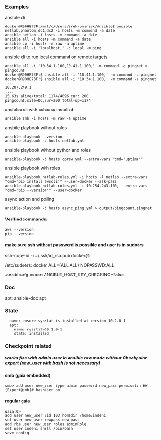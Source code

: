 ### Examples

ansible cli
```
docker@R90HE73F:/mnt/c/Users/irekromaniuk/Ansible$ ansible netlab,phantom,dc1,dc2 -i hosts -m command -a date
ansible netlab -i hosts -m command -a date
ansible all -i hosts -m command -a date
ansible cp -i hosts -m raw -a uptime
ansible all -i 'localhost,' -c local -m ping
```
ansible cli to run local command on remote targets
```
ansible all -i '10.34.1.100,10.41.1.100,' -m command -a pingnet > pingcount
docker@R90HE73F:$ ansible all -i '10.41.1.100,' -m command -a pingnet
docker@R90HE73F:$ ansible all -i '10.34.1.100,' -m command -a pingnet
....
10.207.249.1
....
15.63s alive/total: 1174/4096 cur: 200
pingcount,site=DC,cur=200 total-up=1174
```
ansiblce cli with sshpass installed
```
ansible smb -i hosts -m raw -a uptime
```
ansbile playbook without roles
```
ansible-playbook --version
ansible-playbook -i hosts netlab.yml
```
ansible playbook without python and roles
```
ansible-playbook -i hosts cpraw.yml --extra-vars "cmd='uptime'"
```
ansible playbook with roles
```
ansible-playbook netlab-roles.yml -i hosts -l netlab --extra-vars "cmd='pip install awscli'" --user=docker --ask-pass
ansible-playbook netlab-roles.yml -i 10.254.243.100, --extra-vars "cmd='pip --version'" --user=docker
```
async action and polling
```
ansible-playbook -i hosts async_ping.yml > output/pingcount.pingnet
```
#### Verified commands:
```
aws --version
pip --version
```
#### make sure ssh without password is possible and user is in sudoers

ssh-copy-id -i ~/.ssh/id_rsa.pub docker@

/etc/sudoers:
docker ALL=(ALL:ALL) NOPASSWD:ALL

.ansible.cfg
export ANSIBLE_HOST_KEY_CHECKING=False

### Doc

apt:
ansible-doc apt

### State
```
- name: ensure sysstat is installed at version 10.2.0-1
  apt:
    name: sysstat=10.2.0-1
    state: installed
```

### Checkpoint related
##### works fine with admin user in ansible raw mode without Checkpoint expert (new_user with bash is not necessary)
#### smb (gaia embedded)
```
smb> add user new_user type admin password new_pass permission RW
[Expert@smb]# bashUser on
```
#### regular gaia
```
gaia:0> 
add user new_user uid 103 homedir /home/indeni
set user new_user newpass new_pass
add rba user new_user roles adminRole
set user indeni shell /bin/bash
save config
```

